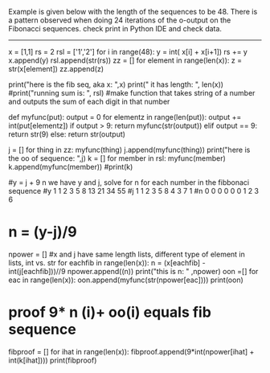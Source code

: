 

Example is given below with the length of the sequences to be 48. There is a pattern observed when doing 24 iterations of the o-output on the Fibonacci sequences. check print in Python IDE and check data. 

-----------------
x = [1,1]
rs = 2
rsl = ['1','2']
for i in range(48):
    y = int( x[i] + x[i+1])
    rs += y
    x.append(y)
    rsl.append(str(rs))
zz = []
for element in range(len(x)):
    z = str(x[element])
    zz.append(z)

print("here is the fib seq, aka x: ",x)
print(" it has length: ", len(x))
#print("running sum is: ", rsl)
#make function that takes string of a number and outputs the sum of each digit in that number

def myfunc(put):
    output = 0
    for elementz in range(len(put)):
        output += int(put[elementz])
    if output > 9:
        return myfunc(str(output))
    elif output == 9:
        return str(9)
    else:
        return str(output)

j = []
for thing in zz:
    myfunc(thing)
    j.append(myfunc(thing))
print("here is the oo of sequence: ",j)
k = []
for member in rsl:
    myfunc(member)
    k.append(myfunc(member))
#print(k)

#y = j + 9 n we have y and j, solve for n for each number in the fibbonaci sequence
#y 1 1 2 3 5 8 13 21 34 55
#j  1 1 2 3 5 8 4   3    7    1
#n 0 0 0 0 0 0 1 2 3 6 
# n = (y-j)/9 
npower = []
#x and j have same length lists, different type of element in lists, int vs. str
for eachfib in range(len(x)):
   n = (x[eachfib] - int(j[eachfib]))//9
   npower.append((n))
print("this is n: " ,npower)
oon =[]
for eac in range(len(x)):
    oon.append(myfunc(str(npower[eac])))
print(oon)
# proof 9* n (i)+ oo(i) equals  fib sequence
fibproof = []
for ihat in range(len(x)):
    fibproof.append(9*int(npower[ihat] + int(k[ihat])))
print(fibproof)
